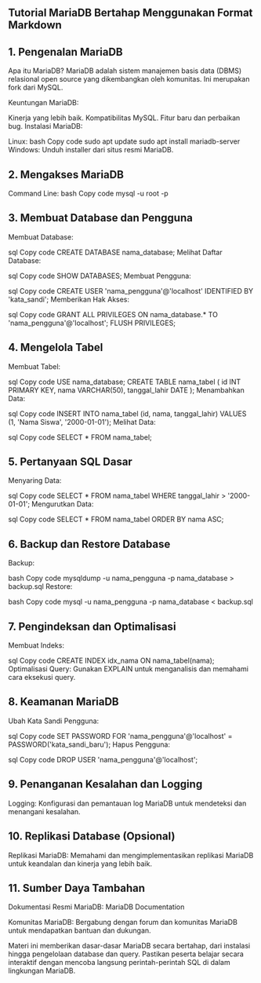 ## Tutorial MariaDB Bertahap Menggunakan Format Markdown
## 1. Pengenalan MariaDB
Apa itu MariaDB?
MariaDB adalah sistem manajemen basis data (DBMS) relasional open source yang dikembangkan oleh komunitas. Ini merupakan fork dari MySQL.

Keuntungan MariaDB:

Kinerja yang lebih baik.
Kompatibilitas MySQL.
Fitur baru dan perbaikan bug.
Instalasi MariaDB:

Linux:
bash
Copy code
sudo apt update
sudo apt install mariadb-server
Windows:
Unduh installer dari situs resmi MariaDB.
## 2. Mengakses MariaDB
Command Line:
bash
Copy code
mysql -u root -p
## 3. Membuat Database dan Pengguna
Membuat Database:

sql
Copy code
CREATE DATABASE nama_database;
Melihat Daftar Database:

sql
Copy code
SHOW DATABASES;
Membuat Pengguna:

sql
Copy code
CREATE USER 'nama_pengguna'@'localhost' IDENTIFIED BY 'kata_sandi';
Memberikan Hak Akses:

sql
Copy code
GRANT ALL PRIVILEGES ON nama_database.* TO 'nama_pengguna'@'localhost';
FLUSH PRIVILEGES;
## 4. Mengelola Tabel
Membuat Tabel:

sql
Copy code
USE nama_database;
CREATE TABLE nama_tabel (
    id INT PRIMARY KEY,
    nama VARCHAR(50),
    tanggal_lahir DATE
);
Menambahkan Data:

sql
Copy code
INSERT INTO nama_tabel (id, nama, tanggal_lahir) VALUES (1, 'Nama Siswa', '2000-01-01');
Melihat Data:

sql
Copy code
SELECT * FROM nama_tabel;
## 5. Pertanyaan SQL Dasar
Menyaring Data:

sql
Copy code
SELECT * FROM nama_tabel WHERE tanggal_lahir > '2000-01-01';
Mengurutkan Data:

sql
Copy code
SELECT * FROM nama_tabel ORDER BY nama ASC;
## 6. Backup dan Restore Database
Backup:

bash
Copy code
mysqldump -u nama_pengguna -p nama_database > backup.sql
Restore:

bash
Copy code
mysql -u nama_pengguna -p nama_database < backup.sql
## 7. Pengindeksan dan Optimalisasi
Membuat Indeks:

sql
Copy code
CREATE INDEX idx_nama ON nama_tabel(nama);
Optimalisasi Query:
Gunakan EXPLAIN untuk menganalisis dan memahami cara eksekusi query.

## 8. Keamanan MariaDB
Ubah Kata Sandi Pengguna:

sql
Copy code
SET PASSWORD FOR 'nama_pengguna'@'localhost' = PASSWORD('kata_sandi_baru');
Hapus Pengguna:

sql
Copy code
DROP USER 'nama_pengguna'@'localhost';
## 9. Penanganan Kesalahan dan Logging
Logging:
Konfigurasi dan pemantauan log MariaDB untuk mendeteksi dan menangani kesalahan.
## 10. Replikasi Database (Opsional)
Replikasi MariaDB:
Memahami dan mengimplementasikan replikasi MariaDB untuk keandalan dan kinerja yang lebih baik.
## 11. Sumber Daya Tambahan
Dokumentasi Resmi MariaDB:
MariaDB Documentation

Komunitas MariaDB:
Bergabung dengan forum dan komunitas MariaDB untuk mendapatkan bantuan dan dukungan.

Materi ini memberikan dasar-dasar MariaDB secara bertahap, dari instalasi hingga pengelolaan database dan query. Pastikan peserta belajar secara interaktif dengan mencoba langsung perintah-perintah SQL di dalam lingkungan MariaDB.




